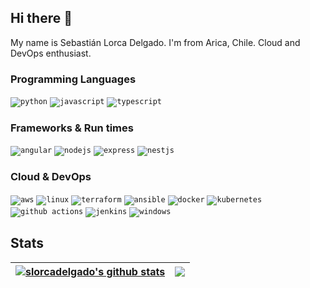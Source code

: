 ## Hi there 👋
My name is Sebastián Lorca Delgado. I'm from Arica, Chile.
Cloud and DevOps enthusiast.

### Programming Languages
<p align="left">
    <code><img alt="python" src="https://img.shields.io/badge/Python-FFD43B?style=for-the-badge&logo=python&logoColor=blue"></code>
    <code><img alt="javascript" src="https://img.shields.io/badge/JavaScript-323330?style=for-the-badge&logo=javascript&logoColor=F7DF1E"></code>
    <code><img alt="typescript" src="https://img.shields.io/badge/TypeScript-007ACC?style=for-the-badge&logo=typescript&logoColor=white"></code>
</p>

### Frameworks & Run times
<p align="left">
<code><img alt="angular" src="https://img.shields.io/badge/Angular-DD0031?style=for-the-badge&logo=angular&logoColor=white"></code>
<code><img alt="nodejs" src="https://img.shields.io/badge/Node%20js-339933?style=for-the-badge&logo=nodedotjs&logoColor=white"></code>
<code><img alt="express" src="https://img.shields.io/badge/Express%20js-000000?style=for-the-badge&logo=express&logoColor=white"></code>
<code><img alt="nestjs" src="https://img.shields.io/badge/nestjs-E0234E?style=for-the-badge&logo=nestjs&logoColor=white"></code>
</p>

### Cloud & DevOps
<p align="left">
    <code><img alt="aws" src="https://img.shields.io/badge/Amazon_Web_Services-FF9900?style=for-the-badge&logo=amazonwebservices&logoColor=white"></code>
    <code><img alt="linux" src="https://img.shields.io/badge/Linux-FCC624?style=for-the-badge&logo=linux&logoColor=black"></code>
    <code><img alt="terraform" src="https://img.shields.io/badge/Terraform-7B42BC?style=for-the-badge&logo=terraform&logoColor=white"></code>
    <code><img alt="ansible" src="https://img.shields.io/badge/Ansible-000000?style=for-the-badge&logo=ansible&logoColor=white"></code>
    <code><img alt="docker" src="https://img.shields.io/badge/Docker-2CA5E0?style=for-the-badge&logo=docker&logoColor=white"></code> 
    <code><img alt="kubernetes" src="https://img.shields.io/badge/kubernetes-326ce5.svg?&style=for-the-badge&logo=kubernetes&logoColor=white"></code> 
    <code><img alt="github actions" src="https://img.shields.io/badge/GitHub_Actions-2088FF?style=for-the-badge&logo=github-actions&logoColor=white"></code> 
    <code><img alt="jenkins" src="https://img.shields.io/badge/Jenkins-49728B?style=for-the-badge&logo=jenkins&logoColor=white"></code>
    <code><img alt="windows" src="https://img.shields.io/badge/Windows-0078D6?style=for-the-badge&logo=windows&logoColor=white"></code>
</p>

## Stats
| <a href="https://github.com/slorcadelgado/github-readme-stats"><img align="center" src="https://github-readme-stats.vercel.app/api?username=slorcadelgado&theme=github_dark&show_icons=true&hide_border=true" alt="slorcadelgado's github stats" /></a> | <a href="https://github.com/slorcadelgado/github-readme-stats"><img align="center" src="https://github-readme-stats.vercel.app/api/top-langs/?username=slorcadelgado&stats_format=bytes&layout=compact&theme=github_dark&hide_border=true" /></a> |
| ------------- | ------------- |